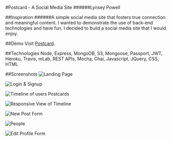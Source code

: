 #Postcard - A Social Media Site
######Lynsey Powell

##Inspiration
######A simple social media site that fosters true connection and meaningful content.
I wanted to demonstrate the use of back-end technologies and have fun. I decided to build a social
media site that I would enjoy.  

##Demo
Visit [Postcard](https://postcard-2018.herokuapp.com/).

##Technologies
Node, Express, MongoDB, S3, Mongoose, Passport, JWT, Heroku, Travis, mLab, REST APIs, Mocha, Chai,
Javascript, JQuery, CSS, HTML

##Screenshots
![Landing Page](https://s3.amazonaws.com/postcard-photo-repo-dev/Screenshots/Landing.PNG)

![Login & Signup](https://s3.amazonaws.com/postcard-photo-repo-dev/Screenshots/login.PNG)

![Timeline of users Postcards](https://s3.amazonaws.com/postcard-photo-repo-dev/Screenshots/Timeline.PNG)

![Responsive View of Timeline](https://s3.amazonaws.com/postcard-photo-repo-dev/Screenshots/responsive.PNG)

![New Post Form](https://s3.amazonaws.com/postcard-photo-repo-dev/Screenshots/New+Post.PNG)

![People](https://s3.amazonaws.com/postcard-photo-repo-dev/Screenshots/People.PNG)

![Edit Profile Form](https://s3.amazonaws.com/postcard-photo-repo-dev/Screenshots/Edit+Profile.PNG)